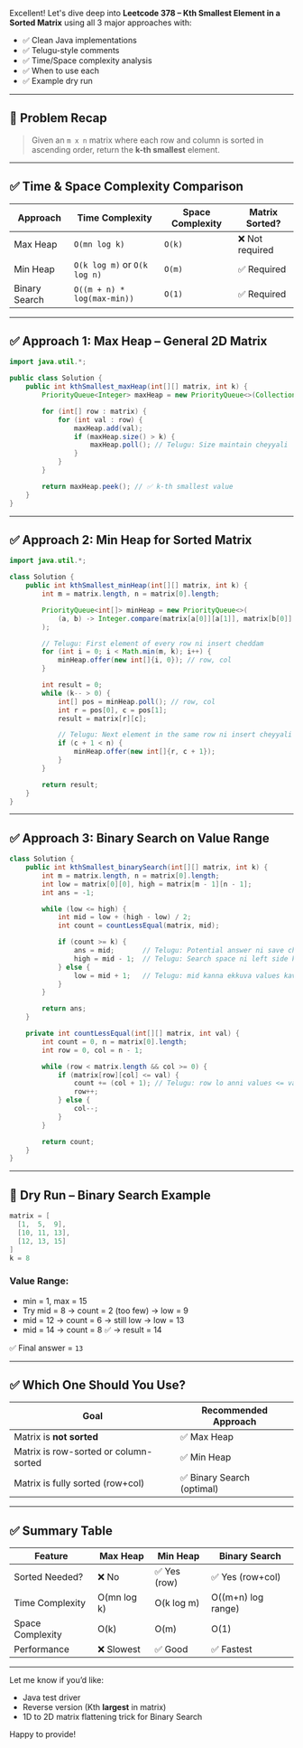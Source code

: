 Excellent! Let's dive deep into **Leetcode 378 – Kth Smallest Element in a Sorted Matrix** using all 3 major approaches with:

* ✅ Clean Java implementations
* ✅ Telugu-style comments
* ✅ Time/Space complexity analysis
* ✅ When to use each
* ✅ Example dry run

---

## 🧠 Problem Recap

> Given an `m x n` matrix where each row and column is sorted in ascending order, return the **k-th smallest** element.

---

## ✅ Time & Space Complexity Comparison

| Approach      | Time Complexity              | Space Complexity | Matrix Sorted? |
| ------------- | ---------------------------- | ---------------- | -------------- |
| Max Heap      | `O(mn log k)`                | `O(k)`           | ❌ Not required |
| Min Heap      | `O(k log m)` or `O(k log n)` | `O(m)`           | ✅ Required     |
| Binary Search | `O((m + n) * log(max-min))`  | `O(1)`           | ✅ Required     |

---

## ✅ Approach 1: Max Heap – General 2D Matrix

```java
import java.util.*;

public class Solution {
    public int kthSmallest_maxHeap(int[][] matrix, int k) {
        PriorityQueue<Integer> maxHeap = new PriorityQueue<>(Collections.reverseOrder()); // Telugu: Max heap

        for (int[] row : matrix) {
            for (int val : row) {
                maxHeap.add(val);
                if (maxHeap.size() > k) {
                    maxHeap.poll(); // Telugu: Size maintain cheyyali
                }
            }
        }

        return maxHeap.peek(); // ✅ k-th smallest value
    }
}
```

---

## ✅ Approach 2: Min Heap for Sorted Matrix

```java
import java.util.*;

class Solution {
    public int kthSmallest_minHeap(int[][] matrix, int k) {
        int m = matrix.length, n = matrix[0].length;

        PriorityQueue<int[]> minHeap = new PriorityQueue<>(
            (a, b) -> Integer.compare(matrix[a[0]][a[1]], matrix[b[0]][b[1]])
        );

        // Telugu: First element of every row ni insert cheddam
        for (int i = 0; i < Math.min(m, k); i++) {
            minHeap.offer(new int[]{i, 0}); // row, col
        }

        int result = 0;
        while (k-- > 0) {
            int[] pos = minHeap.poll(); // row, col
            int r = pos[0], c = pos[1];
            result = matrix[r][c];

            // Telugu: Next element in the same row ni insert cheyyali
            if (c + 1 < n) {
                minHeap.offer(new int[]{r, c + 1});
            }
        }

        return result;
    }
}
```

---

## ✅ Approach 3: Binary Search on Value Range

```java
class Solution {
    public int kthSmallest_binarySearch(int[][] matrix, int k) {
        int m = matrix.length, n = matrix[0].length;
        int low = matrix[0][0], high = matrix[m - 1][n - 1];
        int ans = -1;

        while (low <= high) {
            int mid = low + (high - low) / 2;
            int count = countLessEqual(matrix, mid);

            if (count >= k) {
                ans = mid;       // Telugu: Potential answer ni save cheyyadam
                high = mid - 1;  // Telugu: Search space ni left side ki shift cheyyadam
            } else {
                low = mid + 1;   // Telugu: mid kanna ekkuva values kavali
            }
        }

        return ans;
    }

    private int countLessEqual(int[][] matrix, int val) {
        int count = 0, n = matrix[0].length;
        int row = 0, col = n - 1;

        while (row < matrix.length && col >= 0) {
            if (matrix[row][col] <= val) {
                count += (col + 1); // Telugu: row lo anni values <= val
                row++;
            } else {
                col--;
            }
        }

        return count;
    }
}
```

---

## 🧪 Dry Run – Binary Search Example

```java
matrix = [
  [1,  5,  9],
  [10, 11, 13],
  [12, 13, 15]
]
k = 8
```

### Value Range:

* min = 1, max = 15
* Try mid = 8 → count = 2 (too few) → low = 9
* mid = 12 → count = 6 → still low → low = 13
* mid = 14 → count = 8 ✅ → result = 14

✅ Final answer = `13`

---

## ✅ Which One Should You Use?

| Goal                                  | Recommended Approach      |
| ------------------------------------- | ------------------------- |
| Matrix is **not sorted**              | ✅ Max Heap                |
| Matrix is row-sorted or column-sorted | ✅ Min Heap                |
| Matrix is fully sorted (row+col)      | ✅ Binary Search (optimal) |

---

## ✅ Summary Table

| Feature          | Max Heap    | Min Heap    | Binary Search      |
| ---------------- | ----------- | ----------- | ------------------ |
| Sorted Needed?   | ❌ No        | ✅ Yes (row) | ✅ Yes (row+col)    |
| Time Complexity  | O(mn log k) | O(k log m)  | O((m+n) log range) |
| Space Complexity | O(k)        | O(m)        | O(1)               |
| Performance      | ❌ Slowest   | ✅ Good      | ✅ Fastest          |

---

Let me know if you’d like:

* Java test driver
* Reverse version (Kth **largest** in matrix)
* 1D to 2D matrix flattening trick for Binary Search

Happy to provide!
